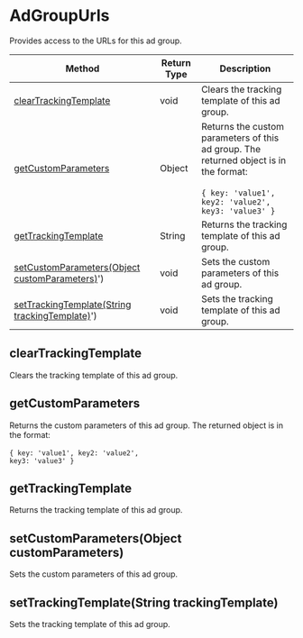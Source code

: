 # AdGroupUrls
Provides access to the URLs for this ad group.

|Method|Return Type|Description|
|-|-|-
[clearTrackingTemplate]('#clearTrackingTemplate')|void|Clears the tracking template of this ad group.<br />
[getCustomParameters]('#getCustomParameters')|Object|Returns the custom parameters of this ad group. The returned object is in the format:<br /><br /><code>{ key: 'value1', key2: 'value2', key3: 'value3' }</code><br />
[getTrackingTemplate]('#getTrackingTemplate')|String|Returns the tracking template of this ad group.<br />
[setCustomParameters(Object customParameters)]('#setCustomParameters-Object-customParameters)')|void|Sets the custom parameters of this ad group.<br />
[setTrackingTemplate(String trackingTemplate)]('#setTrackingTemplate-String-trackingTemplate)')|void|Sets the tracking template of this ad group.<br />

<a name="clearTrackingTemplate"></a>
## clearTrackingTemplate
Clears the tracking template of this ad group.


<a name="getCustomParameters"></a>
## getCustomParameters
Returns the custom parameters of this ad group. The returned object is in the format:<br /><br /><code>{ key: 'value1', key2: 'value2', key3: 'value3' }</code>


<a name="getTrackingTemplate"></a>
## getTrackingTemplate
Returns the tracking template of this ad group.


<a name="setCustomParameters-Object-customParameters)"></a>
## setCustomParameters(Object customParameters)
Sets the custom parameters of this ad group.


<a name="setTrackingTemplate-String-trackingTemplate)"></a>
## setTrackingTemplate(String trackingTemplate)
Sets the tracking template of this ad group.


